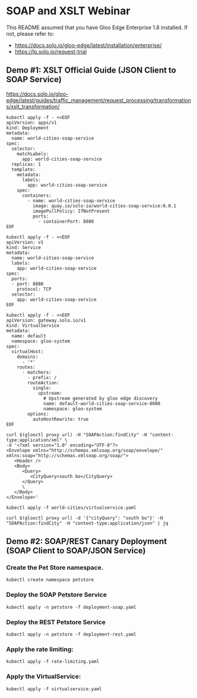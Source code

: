 # SOAP and XSLT Webinar

This README assumed that you have Gloo Edge Enterprise 1.8 installed. If not, please refer to:

* https://docs.solo.io/gloo-edge/latest/installation/enterprise/
* https://lp.solo.io/request-trial

## Demo #1: XSLT Official Guide (JSON Client to SOAP Service)

https://docs.solo.io/gloo-edge/latest/guides/traffic_management/request_processing/transformations/xslt_transformation/

```
kubectl apply -f - <<EOF
apiVersion: apps/v1
kind: Deployment
metadata:
  name: world-cities-soap-service
spec:
  selector:
    matchLabels:
      app: world-cities-soap-service
  replicas: 1
  template:
    metadata:
      labels:
        app: world-cities-soap-service
    spec:
      containers:
        - name: world-cities-soap-service
          image: quay.io/solo-io/world-cities-soap-service:0.0.1
          imagePullPolicy: IfNotPresent
          ports:
            - containerPort: 8080
EOF
```

```
kubectl apply -f - <<EOF
apiVersion: v1
kind: Service
metadata:
  name: world-cities-soap-service
  labels:
    app: world-cities-soap-service
spec:
  ports:
  - port: 8080
    protocol: TCP
  selector:
    app: world-cities-soap-service
EOF
```

```
kubectl apply -f - <<EOF
apiVersion: gateway.solo.io/v1
kind: VirtualService
metadata:
  name: default
  namespace: gloo-system
spec:
  virtualHost:
    domains:
      - '*'
    routes:
      - matchers:
        - prefix: /
        routeAction:
          single:
            upstream:
              # Upstream generated by gloo edge discovery
              name: default-world-cities-soap-service-8080
              namespace: gloo-system
        options:
          autoHostRewrite: true
EOF
```

```
curl $(glooctl proxy url) -H "SOAPAction:findCity" -H "content-type:application/xml" \
-d '<?xml version="1.0" encoding="UTF-8"?>
<Envelope xmlns="http://schemas.xmlsoap.org/soap/envelope/" xmlns:soap="http://schemas.xmlsoap.org/soap/">
   <Header />
   <Body>
      <Query>
         <CityQuery>south bo</CityQuery>
      </Query>
      \
   </Body>
</Envelope>' 
```

```
kubectl apply -f world-cities/virtualservice.yaml
```

```
curl $(glooctl proxy url) -d '{"cityQuery": "south bo"}' -H "SOAPAction:findCity" -H "content-type:application/json" | jq
```


## Demo #2: SOAP/REST Canary Deployment (SOAP Client to SOAP/JSON Service)

### Create the Pet Store namespace.

```
kubectl create namespace petstore
```

### Deploy the SOAP Petstore Service

```
kubectl apply -n petstore -f deployment-soap.yaml
```

### Deploy the REST Petstore Service

```
kubectl apply -n petstore -f deployment-rest.yaml
```


### Apply the rate limiting:

```
kubectl apply -f rate-limiting.yaml
```

### Apply the VirtualService:

```
kubectl apply -f virtualservice.yaml
```

